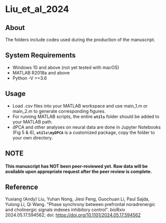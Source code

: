 # Liu_et_al_2024
## About
The folders include codes used during the production of the manuscript.

## System Requirements
- Windows 10 and above (not yet tested with macOS)
- MATLAB R2018a and above
- Python -V >=3.6

## Usage
- Load .csv files into your MATLAB workspace and use main_1.m or main_2.m to generate corresponding figures.
- For running MATLAB scripts, the entire **`utils`** folder should be added to your MATLAB path.
- dPCA and other analyses on neural data are done in Jupyter Notebooks (Fig 5 & 6), **`utils\myDPCA`** is a customized package, copy the folder to your own directory.


## NOTE
#### This manuscript has NOT been peer-reviewed yet. Raw data will be available upon appropriate request after the peer review is complete.
## Reference
Yuxiang (Andy) Liu, Yuhan Nong, Jiesi Feng, Guochuan Li, Paul Sajda, Yulong Li, Qi Wang. "Phase synchrony between prefrontal noradrenergic and cholinergic signals indexes inhibitory control". bioRxiv 2024.05.17.594562; doi: https://doi.org/10.1101/2024.05.17.594562
